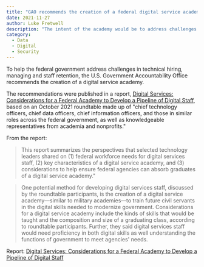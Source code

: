 ```yaml
---
title: "GAO recommends the creation of a federal digital service academy"
date: 2021-11-27
author: Luke Fretwell
description: "The intent of the academy would be to address challenges in technical hiring, managing and staff retention."
category:
  - Data
  - Digital
  - Security
---
```


To help the federal government address challenges in technical hiring, managing and staff retention, the U.S. Government Accountability Office recommends the creation of a digital service academy.

The recommendations were published in a report, [Digital Services: Considerations for a Federal Academy to Develop a Pipeline of Digital Staff](https://www.gao.gov/products/gao-22-105388), based on an October 2021 roundtable made up of "chief technology officers, chief data officers, chief information officers, and those in similar roles across the federal government, as well as knowledgeable representatives from academia and nonprofits." 

From the report:

> This report summarizes the perspectives that selected technology leaders shared on (1) federal workforce needs for digital services staff, (2) key characteristics of a digital service academy, and (3) considerations to help ensure federal agencies can absorb graduates of a digital service academy."

> One potential method for developing digital services staff, discussed by the roundtable participants, is the creation of a digital service academy—similar to military academies—to train future civil servants in the digital skills needed to modernize government. Considerations for a digital service academy include the kinds of skills that would be taught and the composition and size of a graduating class, according to roundtable participants. Further, they said digital services staff would need proficiency in both digital skills as well understanding the functions of government to meet agencies' needs.

Report: [Digital Services: Considerations for a Federal Academy to Develop a Pipeline of Digital Staff](https://www.gao.gov/products/gao-22-105388)
